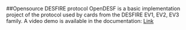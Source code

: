 ##Opensource DESFIRE protocol
OpenDESF is a basic implementation project of the protocol used by cards from the DESFIRE EV1, EV2, EV3 family. A video demo is available in the documentation:
[Link](https://agh-narzedzia-informatyczne.github.io/libopendesf/#/)



